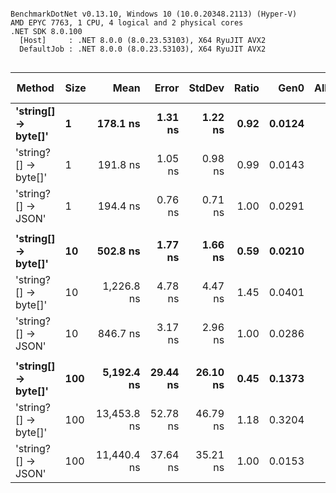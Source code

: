 ```

BenchmarkDotNet v0.13.10, Windows 10 (10.0.20348.2113) (Hyper-V)
AMD EPYC 7763, 1 CPU, 4 logical and 2 physical cores
.NET SDK 8.0.100
  [Host]     : .NET 8.0.0 (8.0.23.53103), X64 RyuJIT AVX2
  DefaultJob : .NET 8.0.0 (8.0.23.53103), X64 RyuJIT AVX2


```
| Method               | Size | Mean        | Error    | StdDev   | Ratio | Gen0   | Allocated | Alloc Ratio |
|--------------------- |----- |------------:|---------:|---------:|------:|-------:|----------:|------------:|
| **&#39;string[] → byte[]&#39;**  | **1**    |    **178.1 ns** |  **1.31 ns** |  **1.22 ns** |  **0.92** | **0.0124** |     **208 B** |        **0.43** |
| &#39;string?[] → byte[]&#39; | 1    |    191.8 ns |  1.05 ns |  0.98 ns |  0.99 | 0.0143 |     240 B |        0.49 |
| &#39;string?[] → JSON&#39;   | 1    |    194.4 ns |  0.76 ns |  0.71 ns |  1.00 | 0.0291 |     488 B |        1.00 |
|                      |      |             |          |          |       |        |           |             |
| **&#39;string[] → byte[]&#39;**  | **10**   |    **502.8 ns** |  **1.77 ns** |  **1.66 ns** |  **0.59** | **0.0210** |     **360 B** |        **0.74** |
| &#39;string?[] → byte[]&#39; | 10   |  1,226.8 ns |  4.78 ns |  4.47 ns |  1.45 | 0.0401 |     680 B |        1.39 |
| &#39;string?[] → JSON&#39;   | 10   |    846.7 ns |  3.17 ns |  2.96 ns |  1.00 | 0.0286 |     488 B |        1.00 |
|                      |      |             |          |          |       |        |           |             |
| **&#39;string[] → byte[]&#39;**  | **100**  |  **5,192.4 ns** | **29.44 ns** | **26.10 ns** |  **0.45** | **0.1373** |    **2336 B** |        **4.79** |
| &#39;string?[] → byte[]&#39; | 100  | 13,453.8 ns | 52.78 ns | 46.79 ns |  1.18 | 0.3204 |    5536 B |       11.34 |
| &#39;string?[] → JSON&#39;   | 100  | 11,440.4 ns | 37.64 ns | 35.21 ns |  1.00 | 0.0153 |     488 B |        1.00 |
